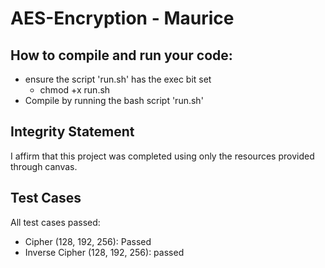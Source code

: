 # AES-Encryption - Maurice

## How to compile and run your code:
- ensure the script 'run.sh' has the exec bit set
  - chmod +x run.sh
- Compile by running the bash script 'run.sh'


## Integrity Statement
I affirm that this project was completed using only the resources provided through canvas.

## Test Cases
All test cases passed:
- Cipher (128, 192, 256): Passed
- Inverse Cipher (128, 192, 256): passed